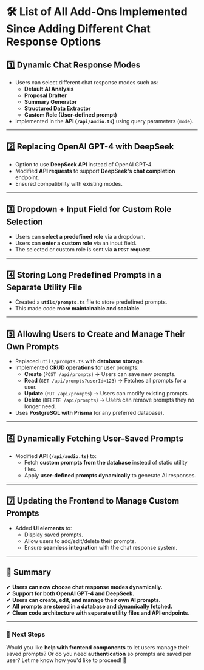 # 🛠️ List of All Add-Ons Implemented Since Adding Different Chat Response Options

## **1️⃣ Dynamic Chat Response Modes**
- Users can select different chat response modes such as:
  - **Default AI Analysis**
  - **Proposal Drafter**
  - **Summary Generator**
  - **Structured Data Extractor**
  - **Custom Role (User-defined prompt)**
- Implemented in the **API (`/api/audio.ts`)** using query parameters (`mode`).

---

## **2️⃣ Replacing OpenAI GPT-4 with DeepSeek**
- Option to use **DeepSeek API** instead of OpenAI GPT-4.
- Modified **API requests** to support **DeepSeek's chat completion** endpoint.
- Ensured compatibility with existing modes.

---

## **3️⃣ Dropdown + Input Field for Custom Role Selection**
- Users can **select a predefined role** via a dropdown.
- Users can **enter a custom role** via an input field.
- The selected or custom role is sent via **a `POST` request**.

---

## **4️⃣ Storing Long Predefined Prompts in a Separate Utility File**
- Created a **`utils/prompts.ts`** file to store predefined prompts.
- This made code **more maintainable and scalable**.

---

## **5️⃣ Allowing Users to Create and Manage Their Own Prompts**
- Replaced `utils/prompts.ts` with **database storage**.
- Implemented **CRUD operations** for user prompts:
  - **Create** (`POST /api/prompts`) → Users can save new prompts.
  - **Read** (`GET /api/prompts?userId=123`) → Fetches all prompts for a user.
  - **Update** (`PUT /api/prompts`) → Users can modify existing prompts.
  - **Delete** (`DELETE /api/prompts`) → Users can remove prompts they no longer need.
- Uses **PostgreSQL with Prisma** (or any preferred database).

---

## **6️⃣ Dynamically Fetching User-Saved Prompts**
- Modified **API (`/api/audio.ts`)** to:
  - Fetch **custom prompts from the database** instead of static utility files.
  - Apply **user-defined prompts dynamically** to generate AI responses.

---

## **7️⃣ Updating the Frontend to Manage Custom Prompts**
- Added **UI elements** to:
  - Display saved prompts.
  - Allow users to add/edit/delete their prompts.
  - Ensure **seamless integration** with the chat response system.

---

## **🎯 Summary**
✔ **Users can now choose chat response modes dynamically.**  
✔ **Support for both OpenAI GPT-4 and DeepSeek.**  
✔ **Users can create, edit, and manage their own AI prompts.**  
✔ **All prompts are stored in a database and dynamically fetched.**  
✔ **Clean code architecture with separate utility files and API endpoints.**  

---

### **🚀 Next Steps**
Would you like **help with frontend components** to let users manage their saved prompts? Or do you need **authentication** so prompts are saved per user? Let me know how you'd like to proceed! 🚀
